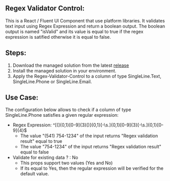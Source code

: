 ## Regex Validator Control:
This is a React / Fluent UI Component that use platform libraries. It validates text input using Regex Expression and return a boolean output.
The boolean output is named "isValid" and its value is equal to true if the regex expression is satified otherwise it is equal to false.

## Steps:
1. Download the managed solution from the latest [release](https://github.com/melamriD365/Regex-Validator-Control/releases)
2. Install the managed solution in your environment.
3. Apply the Regex-Validator-Control to a column of type SingleLine.Text, SingleLine.Phone or SingleLine.Email.

## Use Case:
The configuration below allows to check if a column of type SingleLine.Phone satisfies a given regular expression:
* Regex Expression: ^[(]{0,1}[0-9]{3}[)]{0,1}[-\s\.]{0,1}[0-9]{3}[-\s\.]{0,1}[0-9]{4}$
   * The value "(541) 754-1234" of the input returns "Regex validation result" equal to true
   * The value "754-1234" of the input returns "Regex validation result" equal to false
* Validate for existing data ? : No
   * This props support two values (Yes and No)
   * If its equal to Yes, then the regular expression will be verified for the default value.




